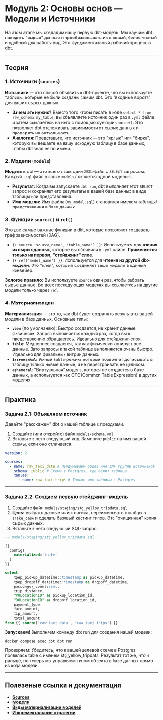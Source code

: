 # Модуль 2: Основы основ — Модели и Источники

На этом этапе мы создадим нашу первую dbt-модель. Мы научим dbt находить "сырые" данные и преобразовывать их в новый, более чистый и удобный для работы вид. Это фундаментальный рабочий процесс в dbt.

---

## Теория

### 1. Источники (`sources`)

**Источники** — это способ объявить в dbt-проекте, что вы используете таблицы, которые не были созданы самим dbt. Это "входные ворота" для ваших сырых данных.

* **Зачем это нужно?** Вместо того чтобы писать в коде `select * from raw_schema.my_table`, вы объявляете источник один раз в `.yml` файле и затем ссылаетесь на него с помощью функции `source()`. Это позволяет dbt отслеживать зависимости от сырых данных и проверять их актуальность.
* **Аналогия:** Представьте, что источник — это "ярлык" или "бирка", которую вы вешаете на вашу исходную таблицу в базе данных, чтобы dbt знал ее по имени.

### 2. Модели (`models`)

**Модель** в dbt — это всего лишь один SQL-файл с `SELECT` запросом. Каждый `.sql` файл в папке `models/` является одной моделью.

* **Результат:** Когда вы запускаете `dbt run`, dbt выполняет этот `SELECT` запрос и сохраняет его результаты в вашей базе данных в виде таблицы или представления.
* **Имя модели:** Имя файла (`my_model.sql`) становится именем таблицы/представления в базе данных.

### 3. Функции `source()` и `ref()`

Это две самые важные функции в dbt, которые позволяют создавать граф зависимостей (DAG).

* `{{ source('source_name', 'table_name') }}`: Используется для **чтения из сырых данных**, которые вы объявили в `.yml` файле. **Применяется только на первом, "стейджинг" слое.**
* `{{ ref('model_name') }}`: Используется для **чтения из другой dbt-модели**. Это "клей", который соединяет ваши модели в единый конвейер.

**Золотое правило:** Вы используете `source` один раз, чтобы забрать сырые данные. Во всех последующих моделях вы ссылаетесь на другие модели только через `ref`.



### 4. Материализации

**Материализация** — это то, как dbt будет сохранять результаты вашей модели в базе данных. Основные типы:

* **`view`** (по умолчанию): Быстро создается, не хранит данные физически. Запрос выполняется каждый раз, когда вы к представлению обращаетесь. Идеально для стейджинг-слоя.
* **`table`**: Медленнее создается, так как физически копирует все данные. Зато запросы к такой таблице выполняются очень быстро. Идеально для финальных витрин данных.
* **`incremental`**: Умный `table`-режим, который позволяет дописывать в таблицу только новые данные, а не перестраивать ее целиком.
* **`ephemeral`**: "Виртуальная" модель, которая не создается в базе данных, а используется как CTE (Common Table Expression) в других моделях.

---

## Практика

### Задача 2.1: Объявляем источник

Давайте "расскажем" dbt о нашей таблице с поездками.

1.  Создайте (или откройте) файл `models/schema.yml`.
2.  Вставьте в него следующий код. Замените `public` на имя вашей схемы, если оно отличается.

```yaml
version: 2

sources:
  - name: raw_taxi_data # Придумываем общее имя для группы источников
    schema: public # Схема в Postgres, где лежит таблица
    tables:
      - name: raw_taxi_trips # Точное имя таблицы в Postgres
```

---

### Задача 2.2: Создаем первую стейджинг-модель

1.  Создайте файл `models/staging/stg_yellow_tripdata.sql`.
2.  **Цель:** выбрать данные из источника, переименовать столбцы в `snake_case` и сделать базовый кастинг типов. Это "очищенная" копия сырых данных.
3.  Вставьте в него следующий SQL-запрос:

```sql
-- models/staging/stg_yellow_tripdata.sql

{{
  config(
    materialized='table'
  )
}}

select
    tpep_pickup_datetime::timestamp as pickup_datetime,
    tpep_dropoff_datetime::timestamp as dropoff_datetime,
    passenger_count::int,
    trip_distance,
    "PULocationID" as pickup_location_id,
    "DOLocationID" as dropoff_location_id,
    payment_type,
    fare_amount,
    tip_amount,
    total_amount
from {{ source('raw_taxi_data', 'raw_taxi_trips') }}
```

**Запускаем!**
Выполняем команду dbt run для создания нашей модели:

```
docker compose exec dbt dbt run
```
Проверяем: Убедитесь, что в вашей целевой схеме в Postgres появилась table с именем stg_yellow_tripdata. Результат тот же, что и раньше, но теперь мы управляем типом объекта в базе данных прямо из кода модели.

---

## Полезеные ссылки и документация

* [**Sources**](https://docs.getdbt.com/docs/build/sources)
* [**Модели**](https://docs.getdbt.com/docs/build/sql-models)
* [**Виды материализации моделей**](https://docs.getdbt.com/docs/build/materializations)
* [**Инкрементальные стратегии**](https://docs.getdbt.com/docs/build/incremental-strategy)